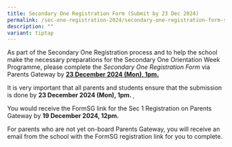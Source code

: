 ```yaml
---
title: Secondary One Registration Form (Submit by 23 Dec 2024)
permalink: /sec-one-registration-2024/secondary-one-registration-form-submit-by-23-dec/
description: ""
variant: tiptap
---
```

<p>As part of the Secondary One Registration process and to help the school
make the necessary preparations for the Secondary One Orientation Week
Programme, please complete the <em>Secondary One Registration Form </em>via
Parents Gateway<em> </em>by <strong><u>23 December 2024 (Mon), 1pm.</u></strong>
</p>
<p>It is very important that all parents and students ensure that the submission
is done by <strong>23 December 2024 (Mon), 1pm. <u>&nbsp;</u></strong>
</p>
<p>You would receive the FormSG link for the Sec 1 Registration on Parents
Gateway by <strong>19 December 2024, 12pm.</strong>
</p>
<p>For parents who are not yet on-board Parents Gateway, you will receive
an email from the school with the FormSG registration link for you to complete.</p>